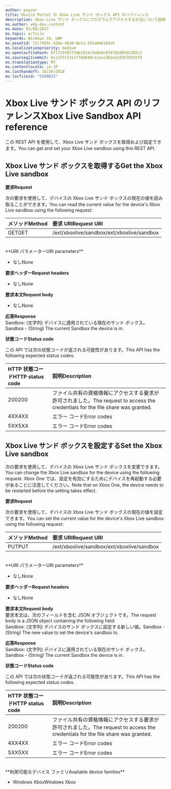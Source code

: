 ```yaml
---
author: payzer
title: Device Portal の Xbox Live サンド ボックス API のリファレンス
description: Xbox Live サンド ボックスにプログラムでアクセスする方法について説明します。
ms.author: wdg-dev-content
ms.date: 02/08/2017
ms.topic: article
keywords: Windows 10, UWP
ms.assetid: 72c7459c-420a-4da9-8afa-191a846185a5
ms.localizationpriority: medium
ms.openlocfilehash: 6f1729f07734b181dc5e0e8c97d702d8592302c2
ms.sourcegitcommit: 6cc275f2151f78db40c11ace381ee2d35f0155f9
ms.translationtype: MT
ms.contentlocale: ja-JP
ms.lasthandoff: 10/26/2018
ms.locfileid: "5569623"
---
```

# <a name="xbox-live-sandbox-api-reference"></a><span data-ttu-id="e93fa-104">Xbox Live サンド ボックス API のリファレンス</span><span class="sxs-lookup"><span data-stu-id="e93fa-104">Xbox Live Sandbox API reference</span></span>   
<span data-ttu-id="e93fa-105">この REST API を使用して、Xbox Live サンド ボックスを取得および設定できます。</span><span class="sxs-lookup"><span data-stu-id="e93fa-105">You can get and set your Xbox Live sandbox using this REST API.</span></span>

## <a name="get-the-xbox-live-sandbox"></a><span data-ttu-id="e93fa-106">Xbox Live サンド ボックスを取得する</span><span class="sxs-lookup"><span data-stu-id="e93fa-106">Get the Xbox Live sandbox</span></span>

**<span data-ttu-id="e93fa-107">要求</span><span class="sxs-lookup"><span data-stu-id="e93fa-107">Request</span></span>**

<span data-ttu-id="e93fa-108">次の要求を使用して、デバイスの Xbox Live サンド ボックスの現在の値を読み取ることができます。</span><span class="sxs-lookup"><span data-stu-id="e93fa-108">You can read the current value for the device's Xbox Live sandbox using the following request:</span></span>

<span data-ttu-id="e93fa-109">メソッド</span><span class="sxs-lookup"><span data-stu-id="e93fa-109">Method</span></span>      | <span data-ttu-id="e93fa-110">要求 URI</span><span class="sxs-lookup"><span data-stu-id="e93fa-110">Request URI</span></span>
:------     | :-----
<span data-ttu-id="e93fa-111">GET</span><span class="sxs-lookup"><span data-stu-id="e93fa-111">GET</span></span> | <span data-ttu-id="e93fa-112">/ext/xboxlive/sandbox</span><span class="sxs-lookup"><span data-stu-id="e93fa-112">/ext/xboxlive/sandbox</span></span>
<br />
**<span data-ttu-id="e93fa-113">URI パラメーター</span><span class="sxs-lookup"><span data-stu-id="e93fa-113">URI parameters</span></span>**

- <span data-ttu-id="e93fa-114">なし</span><span class="sxs-lookup"><span data-stu-id="e93fa-114">None</span></span>

**<span data-ttu-id="e93fa-115">要求ヘッダー</span><span class="sxs-lookup"><span data-stu-id="e93fa-115">Request headers</span></span>**

- <span data-ttu-id="e93fa-116">なし</span><span class="sxs-lookup"><span data-stu-id="e93fa-116">None</span></span>

**<span data-ttu-id="e93fa-117">要求本文</span><span class="sxs-lookup"><span data-stu-id="e93fa-117">Request body</span></span>**

- <span data-ttu-id="e93fa-118">なし</span><span class="sxs-lookup"><span data-stu-id="e93fa-118">None</span></span>

**<span data-ttu-id="e93fa-119">応答</span><span class="sxs-lookup"><span data-stu-id="e93fa-119">Response</span></span>**   
<span data-ttu-id="e93fa-120">Sandbox: (文字列) デバイスに適用されている現在のサンド ボックス。</span><span class="sxs-lookup"><span data-stu-id="e93fa-120">Sandbox - (String) The current Sandbox the device is in.</span></span>   

**<span data-ttu-id="e93fa-121">状態コード</span><span class="sxs-lookup"><span data-stu-id="e93fa-121">Status code</span></span>**

<span data-ttu-id="e93fa-122">この API では次の状態コードが返される可能性があります。</span><span class="sxs-lookup"><span data-stu-id="e93fa-122">This API has the following expected status codes.</span></span>

<span data-ttu-id="e93fa-123">HTTP 状態コード</span><span class="sxs-lookup"><span data-stu-id="e93fa-123">HTTP status code</span></span>      | <span data-ttu-id="e93fa-124">説明</span><span class="sxs-lookup"><span data-stu-id="e93fa-124">Description</span></span>
:------     | :-----
<span data-ttu-id="e93fa-125">200</span><span class="sxs-lookup"><span data-stu-id="e93fa-125">200</span></span> | <span data-ttu-id="e93fa-126">ファイル共有の資格情報にアクセスする要求が許可されました。</span><span class="sxs-lookup"><span data-stu-id="e93fa-126">The request to access the credentials for the file share was granted.</span></span>
<span data-ttu-id="e93fa-127">4XX</span><span class="sxs-lookup"><span data-stu-id="e93fa-127">4XX</span></span> | <span data-ttu-id="e93fa-128">エラー コード</span><span class="sxs-lookup"><span data-stu-id="e93fa-128">Error codes</span></span>
<span data-ttu-id="e93fa-129">5XX</span><span class="sxs-lookup"><span data-stu-id="e93fa-129">5XX</span></span> | <span data-ttu-id="e93fa-130">エラー コード</span><span class="sxs-lookup"><span data-stu-id="e93fa-130">Error codes</span></span>

## <a name="set-the-xbox-live-sandbox"></a><span data-ttu-id="e93fa-131">Xbox Live サンド ボックスを設定する</span><span class="sxs-lookup"><span data-stu-id="e93fa-131">Set the Xbox Live sandbox</span></span>
<span data-ttu-id="e93fa-132">次の要求を使用して、デバイスの Xbox Live サンド ボックスを変更できます。</span><span class="sxs-lookup"><span data-stu-id="e93fa-132">You can change the Xbox Live sandbox for the device using the following request.</span></span> <span data-ttu-id="e93fa-133">Xbox One では、設定を有効にするためにデバイスを再起動する必要があることに注意してください。</span><span class="sxs-lookup"><span data-stu-id="e93fa-133">Note that on Xbox One, the device needs to be restarted before the setting takes effect.</span></span>

**<span data-ttu-id="e93fa-134">要求</span><span class="sxs-lookup"><span data-stu-id="e93fa-134">Request</span></span>**

<span data-ttu-id="e93fa-135">次の要求を使用して、デバイスの Xbox Live サンド ボックスの現在の値を設定できます。</span><span class="sxs-lookup"><span data-stu-id="e93fa-135">You can set the current value for the device's Xbox Live sandbox using the following request:</span></span>

<span data-ttu-id="e93fa-136">メソッド</span><span class="sxs-lookup"><span data-stu-id="e93fa-136">Method</span></span>      | <span data-ttu-id="e93fa-137">要求 URI</span><span class="sxs-lookup"><span data-stu-id="e93fa-137">Request URI</span></span>
:------     | :-----
<span data-ttu-id="e93fa-138">PUT</span><span class="sxs-lookup"><span data-stu-id="e93fa-138">PUT</span></span> | <span data-ttu-id="e93fa-139">/ext/xboxlive/sandbox</span><span class="sxs-lookup"><span data-stu-id="e93fa-139">/ext/xboxlive/sandbox</span></span>
<br />
**<span data-ttu-id="e93fa-140">URI パラメーター</span><span class="sxs-lookup"><span data-stu-id="e93fa-140">URI parameters</span></span>**

- <span data-ttu-id="e93fa-141">なし</span><span class="sxs-lookup"><span data-stu-id="e93fa-141">None</span></span>

**<span data-ttu-id="e93fa-142">要求ヘッダー</span><span class="sxs-lookup"><span data-stu-id="e93fa-142">Request headers</span></span>**

- <span data-ttu-id="e93fa-143">なし</span><span class="sxs-lookup"><span data-stu-id="e93fa-143">None</span></span>

**<span data-ttu-id="e93fa-144">要求本文</span><span class="sxs-lookup"><span data-stu-id="e93fa-144">Request body</span></span>**   
<span data-ttu-id="e93fa-145">要求本文は、次のフィールドを含む JSON オブジェクトです。</span><span class="sxs-lookup"><span data-stu-id="e93fa-145">The request body is a JSON object containing the following field:</span></span>   
<span data-ttu-id="e93fa-146">Sandbox: (文字列) デバイスのサンド ボックスに設定する新しい値。</span><span class="sxs-lookup"><span data-stu-id="e93fa-146">Sandbox - (String) The new value to set the device's sandbox to.</span></span>

**<span data-ttu-id="e93fa-147">応答</span><span class="sxs-lookup"><span data-stu-id="e93fa-147">Response</span></span>**   
<span data-ttu-id="e93fa-148">Sandbox: (文字列) デバイスに適用されている現在のサンド ボックス。</span><span class="sxs-lookup"><span data-stu-id="e93fa-148">Sandbox - (String) The current Sandbox the device is in.</span></span>   

**<span data-ttu-id="e93fa-149">状態コード</span><span class="sxs-lookup"><span data-stu-id="e93fa-149">Status code</span></span>**

<span data-ttu-id="e93fa-150">この API では次の状態コードが返される可能性があります。</span><span class="sxs-lookup"><span data-stu-id="e93fa-150">This API has the following expected status codes.</span></span>

<span data-ttu-id="e93fa-151">HTTP 状態コード</span><span class="sxs-lookup"><span data-stu-id="e93fa-151">HTTP status code</span></span>      | <span data-ttu-id="e93fa-152">説明</span><span class="sxs-lookup"><span data-stu-id="e93fa-152">Description</span></span>
:------     | :-----
<span data-ttu-id="e93fa-153">200</span><span class="sxs-lookup"><span data-stu-id="e93fa-153">200</span></span> | <span data-ttu-id="e93fa-154">ファイル共有の資格情報にアクセスする要求が許可されました。</span><span class="sxs-lookup"><span data-stu-id="e93fa-154">The request to access the credentials for the file share was granted.</span></span>
<span data-ttu-id="e93fa-155">4XX</span><span class="sxs-lookup"><span data-stu-id="e93fa-155">4XX</span></span> | <span data-ttu-id="e93fa-156">エラー コード</span><span class="sxs-lookup"><span data-stu-id="e93fa-156">Error codes</span></span>
<span data-ttu-id="e93fa-157">5XX</span><span class="sxs-lookup"><span data-stu-id="e93fa-157">5XX</span></span> | <span data-ttu-id="e93fa-158">エラー コード</span><span class="sxs-lookup"><span data-stu-id="e93fa-158">Error codes</span></span>

<br />
**<span data-ttu-id="e93fa-159">利用可能なデバイス ファミリ</span><span class="sxs-lookup"><span data-stu-id="e93fa-159">Available device families</span></span>**

* <span data-ttu-id="e93fa-160">Windows Xbox</span><span class="sxs-lookup"><span data-stu-id="e93fa-160">Windows Xbox</span></span>

